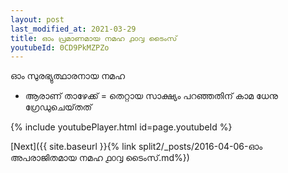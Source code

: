```yaml
---
layout: post
last_modified_at: 2021-03-29
title: ഓം പ്രമാണമായ നമഹ ൧൦൮ ടൈംസ്
youtubeId: 0CD9PkMZPZo
---
```

 
 
 ഓം സുരഭ്യുത്ഥാരനായ നമഹ 
 
 -  ആരാണ് താഴേക്ക് = തെറ്റായ സാക്ഷ്യം പറഞ്ഞതിന് കാമ ധേനു ഗ്രേഡുചെയ്‌തത് 
 
  
 
  
 
 
 
 
 
 


{% include youtubePlayer.html id=page.youtubeId %}
 
[Next]({{ site.baseurl }}{% link  split2/_posts/2016-04-06-ഓം അപരാജിതമായ നമഹ ൧൦൮ ടൈംസ്.md%})
 

